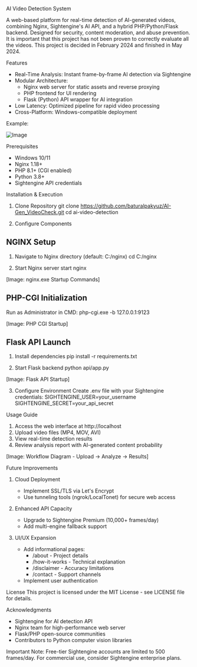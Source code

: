 AI Video Detection System

A web-based platform for real-time detection of AI-generated videos, combining Nginx, Sightengine's AI API, and a hybrid PHP/Python/Flask backend. Designed for security, content moderation, and abuse prevention. It is important that this project has not been proven to correctly evaluate all the videos. This project is decided in February 2024 and finished in May 2024.

Features
- Real-Time Analysis: Instant frame-by-frame AI detection via Sightengine
- Modular Architecture:
  * Nginx web server for static assets and reverse proxying
  * PHP frontend for UI rendering
  * Flask (Python) API wrapper for AI integration
- Low Latency: Optimized pipeline for rapid video processing
- Cross-Platform: Windows-compatible deployment
 
Example:


![Image](https://github.com/user-attachments/assets/b6695ff9-192e-47f8-9e87-41b7aabcfab0)



Prerequisites
- Windows 10/11
- Nginx 1.18+
- PHP 8.1+ (CGI enabled)
- Python 3.8+
- Sightengine API credentials

Installation & Execution

1. Clone Repository
git clone https://github.com/baturalpakyuz/AI-Gen_VideoCheck.git
cd ai-video-detection

2. Configure Components

NGINX Setup
-----------------
1. Navigate to Nginx directory (default: C:/nginx)
cd C:/nginx

2. Start Nginx server
start nginx

[Image: nginx.exe Startup Commands]

PHP-CGI Initialization
----------------------
Run as Administrator in CMD:
php-cgi.exe -b 127.0.0.1:9123

[Image: PHP CGI Startup]

Flask API Launch
----------------
1. Install dependencies
pip install -r requirements.txt

2. Start Flask backend
python api/app.py

[Image: Flask API Startup]

3. Configure Environment
Create .env file with your Sightengine credentials:
SIGHTENGINE_USER=your_username
SIGHTENGINE_SECRET=your_api_secret

Usage Guide
1. Access the web interface at http://localhost
2. Upload video files (MP4, MOV, AVI)
3. View real-time detection results
4. Review analysis report with AI-generated content probability

[Image: Workflow Diagram - Upload → Analyze → Results]

Future Improvements
1. Cloud Deployment
   - Implement SSL/TLS via Let's Encrypt
   - Use tunneling tools (ngrok/LocalTonet) for secure web access

2. Enhanced API Capacity
   - Upgrade to Sightengine Premium (10,000+ frames/day)
   - Add multi-engine fallback support

3. UI/UX Expansion
   - Add informational pages:
     * /about - Project details
     * /how-it-works - Technical explanation
     * /disclaimer - Accuracy limitations
     * /contact - Support channels
   - Implement user authentication

License
This project is licensed under the MIT License - see LICENSE file for details.

Acknowledgments
- Sightengine for AI detection API
- Nginx team for high-performance web server
- Flask/PHP open-source communities
- Contributors to Python computer vision libraries

Important Note: Free-tier Sightengine accounts are limited to 500 frames/day. For commercial use, consider Sightengine enterprise plans.
